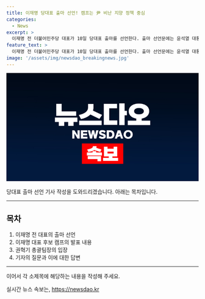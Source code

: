```yaml
---
title: 이재명 당대표 출마 선언! 캠프는 尹 비난 지양 정책 중심
categories:
  - News
excerpt: >
  이재명 전 더불어민주당 대표가 10일 당대표 출마를 선언한다. 출마 선언문에는 윤석열 대통령에 대한 지적보다는 정책 대안에 중점을 두겠다고 밝혔으며, 국가 위기 극복과 새로운 경제 성장을 통한 민생회복을 약속할 예정이다. 권혁기 총괄팀장은 국민의힘 전당대회 후보들의 정치 공세와는 달리 차별화하고, 미래 지향적 대안 제시를 발표할 예정이라고 밝혔다. 또한, 권혁기 총괄팀장은 당헌·당규에 현역 의원과 지역위원장은 캠프에서 보직을 못 맞게 돼 있다며 대표 옆에서 일하는 사람들은 캠프에서 보직을 못 맞게 되었다고 전했다.
feature_text: >
  이재명 전 더불어민주당 대표가 10일 당대표 출마를 선언한다. 출마 선언문에는 윤석열 대통령에 대한 지적보다는 정책 대안에 중점을 두겠다고 밝혔으며, 국가 위기 극복과 새로운 경제 성장을 통한 민생회복을 약속할 예정이다. 권혁기 총괄팀장은 국민의힘 전당대회 후보들의 정치 공세와는 달리 차별화하고, 미래 지향적 대안 제시를 발표할 예정이라고 밝혔다. 또한, 권혁기 총괄팀장은 당헌·당규에 현역 의원과 지역위원장은 캠프에서 보직을 못 맞게 돼 있다며 대표 옆에서 일하는 사람들은 캠프에서 보직을 못 맞게 되었다고 전했다.
image: '/assets/img/newsdao_breakingnews.jpg'
---
```


<p><img src="/assets/img/newsdao_breakingnews.jpg" alt="bookingtag 속보" /></p>

<p>당대표 출마 선언 기사 작성을 도와드리겠습니다. 아래는 목차입니다.</p>

<hr />

<h2 data-ke-size="size26">목차</h2>

<ol>
<li>이재명 전 대표의 출마 선언</li>
<li>이재명 대표 후보 캠프의 발표 내용</li>
<li>권혁기 총괄팀장의 입장</li>
<li>기자의 질문과 이에 대한 답변</li>
</ol>

<hr />

<p>이어서 각 소제목에 해당하는 내용을 작성해 주세요.</p>
실시간 뉴스 속보는, <a href="https://newsdao.kr" rel="dofollow">https://newsdao.kr</a>


